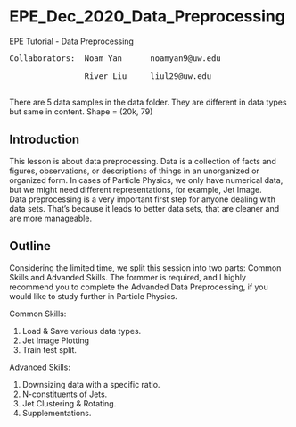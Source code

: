 # EPE_Dec_2020_Data_Preprocessing

EPE Tutorial - Data Preprocessing<br>
<pre>
Collaborators:  Noam Yan      noamyan9@uw.edu<br>
                River Liu     liul29@uw.edu<br>
</pre>


There are 5 data samples in the data folder. They are different in data types but same in content. Shape = (20k, 79)

## Introduction
This lesson is about data preprocessing. Data is a collection of facts and figures, observations, or descriptions of things in an unorganized or organized form. In cases of Particle Physics, we only have numerical data, but we might need different representations, for example, Jet Image. <br>
Data preprocessing is a very important first step for anyone dealing with data sets. That’s because it leads to better data sets, that are cleaner and are more manageable.

## Outline
Considering the limited time, we split this session into two parts: Common Skills and Advanded Skills. The formmer is required, and I highly recommend you to complete the Advanded Data Preprocessing, if you would like to study further in Particle Physics.

Common Skills:
1. Load & Save various data types.
2. Jet Image Plotting
3. Train test split.

Advanced Skills:
1. Downsizing data with a specific ratio.
2. N-constituents of Jets.
3. Jet Clustering & Rotating.
4. Supplementations.
